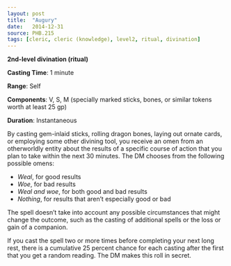 ```yaml
---
layout: post
title:  "Augury"
date:   2014-12-31
source: PHB.215
tags: [cleric, cleric (knowledge), level2, ritual, divination]
---
```


**2nd-level divination (ritual)**

**Casting Time**: 1 minute

**Range**: Self

**Components**: V, S, M (specially marked sticks, bones, or similar tokens worth at least 25 gp)

**Duration**: Instantaneous

By casting gem-inlaid sticks, rolling dragon bones, laying out ornate cards, or employing some other divining tool, you receive an omen from an otherworldly entity about the results of a specific course of action that you plan to take within the next 30 minutes. The DM chooses from the following possible omens:

* *Weal*, for good results
* *Woe*, for bad results
* *Weal and woe*, for both good and bad results
* *Nothing*, for results that aren’t especially good or bad

The spell doesn’t take into account any possible circumstances that might change the outcome, such as the casting of additional spells or the loss or gain of a companion.

If you cast the spell two or more times before completing your next long rest, there is a cumulative 25 percent chance for each casting after the first that you get a random reading. The DM makes this roll in secret.
